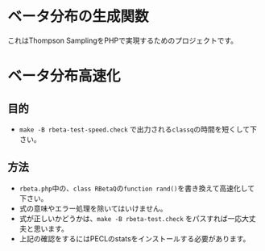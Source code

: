 
# ベータ分布の生成関数

これはThompson SamplingをPHPで実現するためのプロジェクトです。

# ベータ分布高速化

## 目的

* `make -B rbeta-test-speed.check` で出力される`classq`の時間を短くして下さい。

## 方法

* `rbeta.php`中の、`class RBetaQ`の`function rand()`を書き換えて高速化して下さい。
* 式の意味やエラー処理を除いてはいけません。
* 式が正しいかどうかは、`make -B rbeta-test.check` をパスすれば一応大丈夫と思います。
 * 上記の確認をするにはPECLのstatsをインストールする必要があります。
